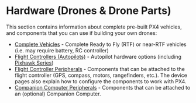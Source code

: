 # Hardware (Drones & Drone Parts)

This section contains information about complete pre-built PX4 vehicles, and components that you can use if building your own drones:

* [Complete Vehicles](../complete_vehicles/README.md) - Complete Ready to Fly (RTF) or near-RTF vehicles (i.e. may require battery, RC controller)
* [Flight Controllers (Autopilots)](../flight_controller/README.md) - Autopilot hardware options (including [Pixhawk Series](../flight_controller/pixhawk_series.md))
* [Flight Controller Peripherals](../peripherals/README.md) - Components that can be attached to the flight controller (GPS, compass, motors, rangefinders, etc.). The device pages also explain how to configure the components to work with PX4.
* [Companion Computer Peripherals](../peripherals/companion_computer_peripherals.md) - Components that can be attached to an (optional) Companion Computer.
